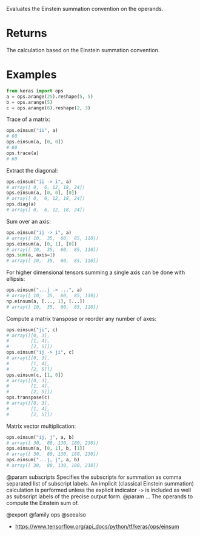 Evaluates the Einstein summation convention on the operands.

# Returns
The calculation based on the Einstein summation convention.

# Examples
```python
from keras import ops
a = ops.arange(25).reshape(5, 5)
b = ops.arange(5)
c = ops.arange(6).reshape(2, 3)
```

Trace of a matrix:

```python
ops.einsum("ii", a)
# 60
ops.einsum(a, [0, 0])
# 60
ops.trace(a)
# 60
```

Extract the diagonal:

```python
ops.einsum("ii -> i", a)
# array([ 0,  6, 12, 18, 24])
ops.einsum(a, [0, 0], [0])
# array([ 0,  6, 12, 18, 24])
ops.diag(a)
# array([ 0,  6, 12, 18, 24])
```

Sum over an axis:

```python
ops.einsum("ij -> i", a)
# array([ 10,  35,  60,  85, 110])
ops.einsum(a, [0, 1], [0])
# array([ 10,  35,  60,  85, 110])
ops.sum(a, axis=1)
# array([ 10,  35,  60,  85, 110])
```

For higher dimensional tensors summing a single axis can be done
with ellipsis:

```python
ops.einsum("...j -> ...", a)
# array([ 10,  35,  60,  85, 110])
np.einsum(a, [..., 1], [...])
# array([ 10,  35,  60,  85, 110])
```

Compute a matrix transpose or reorder any number of axes:

```python
ops.einsum("ji", c)
# array([[0, 3],
#        [1, 4],
#        [2, 5]])
ops.einsum("ij -> ji", c)
# array([[0, 3],
#        [1, 4],
#        [2, 5]])
ops.einsum(c, [1, 0])
# array([[0, 3],
#        [1, 4],
#        [2, 5]])
ops.transpose(c)
# array([[0, 3],
#        [1, 4],
#        [2, 5]])
```

Matrix vector multiplication:

```python
ops.einsum("ij, j", a, b)
# array([ 30,  80, 130, 180, 230])
ops.einsum(a, [0, 1], b, [1])
# array([ 30,  80, 130, 180, 230])
ops.einsum("...j, j", a, b)
# array([ 30,  80, 130, 180, 230])
```

@param subscripts Specifies the subscripts for summation as comma separated
    list of subscript labels. An implicit (classical Einstein
    summation) calculation is performed unless the explicit indicator
    `->` is included as well as subscript labels of the precise
    output form.
@param ... The operands to compute the Einstein sum of.

@export
@family ops
@seealso
+ <https://www.tensorflow.org/api_docs/python/tf/keras/ops/einsum>
